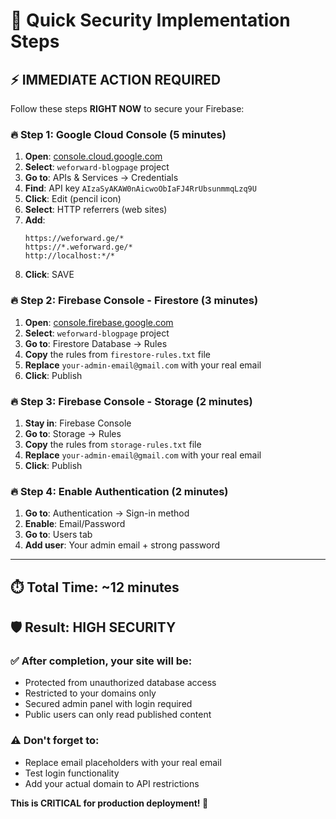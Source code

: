 # 🚀 Quick Security Implementation Steps

## ⚡ **IMMEDIATE ACTION REQUIRED**

Follow these steps **RIGHT NOW** to secure your Firebase:

### **🔥 Step 1: Google Cloud Console (5 minutes)**
1. **Open**: [console.cloud.google.com](https://console.cloud.google.com)
2. **Select**: `weforward-blogpage` project
3. **Go to**: APIs & Services → Credentials
4. **Find**: API key `AIzaSyAKAW0nAicwoObIaFJ4RrUbsunmmqLzq9U`
5. **Click**: Edit (pencil icon)
6. **Select**: HTTP referrers (web sites)
7. **Add**: 
   ```
   https://weforward.ge/*
   https://*.weforward.ge/*
   http://localhost:*/*
   ```
8. **Click**: SAVE

### **🔥 Step 2: Firebase Console - Firestore (3 minutes)**
1. **Open**: [console.firebase.google.com](https://console.firebase.google.com)
2. **Select**: `weforward-blogpage` project
3. **Go to**: Firestore Database → Rules
4. **Copy** the rules from `firestore-rules.txt` file
5. **Replace** `your-admin-email@gmail.com` with your real email
6. **Click**: Publish

### **🔥 Step 3: Firebase Console - Storage (2 minutes)**
1. **Stay in**: Firebase Console
2. **Go to**: Storage → Rules
3. **Copy** the rules from `storage-rules.txt` file
4. **Replace** `your-admin-email@gmail.com` with your real email
5. **Click**: Publish

### **🔥 Step 4: Enable Authentication (2 minutes)**
1. **Go to**: Authentication → Sign-in method
2. **Enable**: Email/Password
3. **Go to**: Users tab
4. **Add user**: Your admin email + strong password

---

## ⏱️ **Total Time: ~12 minutes**
## 🛡️ **Result: HIGH SECURITY**

### **✅ After completion, your site will be:**
- Protected from unauthorized database access
- Restricted to your domains only
- Secured admin panel with login required
- Public users can only read published content

### **⚠️ Don't forget to:**
- Replace email placeholders with your real email
- Test login functionality
- Add your actual domain to API restrictions

**This is CRITICAL for production deployment! 🚨**
